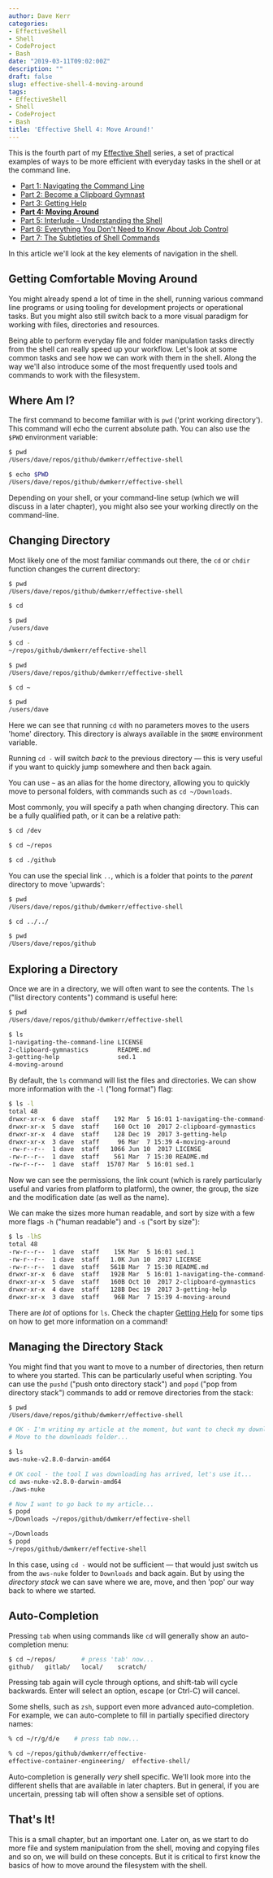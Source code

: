 ```yaml
---
author: Dave Kerr
categories:
- EffectiveShell
- Shell
- CodeProject
- Bash
date: "2019-03-11T09:02:00Z"
description: ""
draft: false
slug: effective-shell-4-moving-around
tags:
- EffectiveShell
- Shell
- CodeProject
- Bash
title: 'Effective Shell 4: Move Around!'
---
```



This is the fourth part of my [Effective Shell](https://github.com/dwmkerr/effective-shell) series, a set of practical examples of ways to be more efficient with everyday tasks in the shell or at the command line.

- [Part 1: Navigating the Command Line](https://www.dwmkerr.com/effective-shell-part-1-navigating-the-command-line/)
- [Part 2: Become a Clipboard Gymnast](https://www.dwmkerr.com/effective-shell-part-2-become-a-clipboard-gymnast/)
- [Part 3: Getting Help](https://www.dwmkerr.com/effective-shell-part-3-getting-hepl/)
- **[Part 4: Moving Around](https://dwmkerr.com/effective-shell-4-moving-around/)**
- [Part 5: Interlude - Understanding the Shell](https://dwmkerr.com/effective-shell-part-5-understanding-the-shell/)
- [Part 6: Everything You Don't Need to Know About Job Control](https://dwmkerr.com/effective-shell-6-job-control/)
- [Part 7: The Subtleties of Shell Commands](https://dwmkerr.com/effective-shell-7-shell-commands/)

In this article we'll look at the key elements of navigation in the shell.

## Getting Comfortable Moving Around

You might already spend a lot of time in the shell, running various command line programs or using tooling for development projects or operational tasks. But you might also still switch back to a more visual paradigm for working with files, directories and resources.

Being able to perform everyday file and folder manipulation tasks directly from the shell can really speed up your workflow. Let's look at some common tasks and see how we can work with them in the shell. Along the way we'll also introduce some of the most frequently used tools and commands to work with the filesystem.

## Where Am I?

The first command to become familiar with is `pwd` ('print working directory'). This command will echo the current absolute path. You can also use the `$PWD` environment variable:

```sh
$ pwd
/Users/dave/repos/github/dwmkerr/effective-shell

$ echo $PWD
/Users/dave/repos/github/dwmkerr/effective-shell
```

Depending on your shell, or your command-line setup (which we will discuss in a later chapter), you might also see your working directly on the command-line.

## Changing Directory

Most likely one of the most familiar commands out there, the `cd` or `chdir` function changes the current directory:

```sh
$ pwd
/Users/dave/repos/github/dwmkerr/effective-shell

$ cd

$ pwd
/users/dave

$ cd -
~/repos/github/dwmkerr/effective-shell

$ pwd
/Users/dave/repos/github/dwmkerr/effective-shell

$ cd ~

$ pwd
/users/dave

```

Here we can see that running `cd` with no parameters moves to the users 'home' directory. This directory is always available in the `$HOME` environment variable.

Running `cd -` will switch _back_ to the previous directory — this is very useful if you want to quickly jump somewhere and then back again.

You can use `~` as an alias for the home directory, allowing you to quickly move to personal folders, with commands such as `cd ~/Downloads`.

Most commonly, you will specify a path when changing directory. This can be a fully qualified path, or it can be a relative path:

```sh
$ cd /dev

$ cd ~/repos

$ cd ./github
```

You can use the special link `..`, which is a folder that points to the _parent_ directory to move 'upwards':

```sh
$ pwd
/Users/dave/repos/github/dwmkerr/effective-shell

$ cd ../../

$ pwd
/Users/dave/repos/github
```

## Exploring a Directory

Once we are in a directory, we will often want to see the contents. The `ls` ("list directory contents") command is useful here:

```sh
$ pwd
/Users/dave/repos/github/dwmkerr/effective-shell

$ ls
1-navigating-the-command-line LICENSE
2-clipboard-gymnastics        README.md
3-getting-help                sed.1
4-moving-around
```

By default, the `ls` command will list the files and directories. We can show more information with the `-l` ("long format") flag:

```sh
$ ls -l
total 48
drwxr-xr-x  6 dave  staff    192 Mar  5 16:01 1-navigating-the-command-line
drwxr-xr-x  5 dave  staff    160 Oct 10  2017 2-clipboard-gymnastics
drwxr-xr-x  4 dave  staff    128 Dec 19  2017 3-getting-help
drwxr-xr-x  3 dave  staff     96 Mar  7 15:39 4-moving-around
-rw-r--r--  1 dave  staff   1066 Jun 10  2017 LICENSE
-rw-r--r--  1 dave  staff    561 Mar  7 15:30 README.md
-rw-r--r--  1 dave  staff  15707 Mar  5 16:01 sed.1
```

Now we can see the permissions, the link count (which is rarely particularly useful and varies from platform to platform), the owner, the group, the size and the modification date (as well as the name).

We can make the sizes more human readable, and sort by size with a few more flags `-h` ("human readable") and `-s` ("sort by size"):

```sh
$ ls -lhS
total 48
-rw-r--r--  1 dave  staff    15K Mar  5 16:01 sed.1
-rw-r--r--  1 dave  staff   1.0K Jun 10  2017 LICENSE
-rw-r--r--  1 dave  staff   561B Mar  7 15:30 README.md
drwxr-xr-x  6 dave  staff   192B Mar  5 16:01 1-navigating-the-command-line
drwxr-xr-x  5 dave  staff   160B Oct 10  2017 2-clipboard-gymnastics
drwxr-xr-x  4 dave  staff   128B Dec 19  2017 3-getting-help
drwxr-xr-x  3 dave  staff    96B Mar  7 15:39 4-moving-around
```

There are *lot* of options for `ls`. Check the chapter [Getting Help](https://www.dwmkerr.com/effective-shell-part-3-getting-hepl/) for some tips on how to get more information on a command!

## Managing the Directory Stack

You might find that you want to move to a number of directories, then return to where you started. This can be particularly useful when scripting. You can use the `pushd` ("push onto directory stack") and `popd` ("pop from directory stack") commands to add or remove directories from the stack:

```sh
$ pwd
/Users/dave/repos/github/dwmkerr/effective-shell

# OK - I'm writing my article at the moment, but want to check my downloads, and come back shortly...
# Move to the downloads folder...

$ ls
aws-nuke-v2.8.0-darwin-amd64

# OK cool - the tool I was downloading has arrived, let's use it...
cd aws-nuke-v2.8.0-darwin-amd64
./aws-nuke

# Now I want to go back to my article...
$ popd
~/Downloads ~/repos/github/dwmkerr/effective-shell

~/Downloads
$ popd
~/repos/github/dwmkerr/effective-shell
```

In this case, using `cd -` would not be sufficient — that would just switch us from the `aws-nuke` folder to `Downloads` and back again. But by using the _directory stack_ we can save where we are, move, and then 'pop' our way back to where we started.

## Auto-Completion

Pressing `tab` when using commands like `cd` will generally show an auto-completion menu:

```sh
$ cd ~/repos/       # press 'tab' now...
github/   gitlab/   local/    scratch/
```

Pressing tab again will cycle through options, and shift-tab will cycle backwards. Enter will select an option, escape (or Ctrl-C) will cancel.

Some shells, such as `zsh`, support even more advanced auto-completion. For example, we can auto-complete to fill in partially specified directory names:

```sh
% cd ~/r/g/d/e    # press tab now...

% cd ~/repos/github/dwmkerr/effective-
effective-container-engineering/  effective-shell/
```

Auto-completion is generally _very_ shell specific. We'll look more into the different shells that are available in later chapters. But in general, if you are uncertain, pressing tab will often show a sensible set of options.


## That's It!

This is a small chapter, but an important one. Later on, as we start to do more file and system manipulation from the shell, moving and copying files and so on, we will build on these concepts. But it is critical to first know the basics of how to move around the filesystem with the shell.

